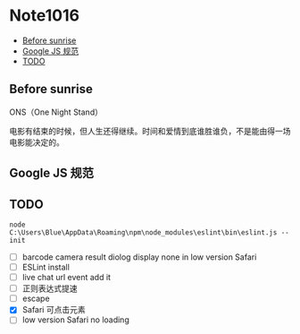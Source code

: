 # Note1016

<!-- MarkdownTOC -->

- [Before sunrise](#before-sunrise)
- [Google JS 规范](#google-js-规范)
- [TODO](#todo)

<!-- /MarkdownTOC -->

## Before sunrise

ONS（One Night Stand）

电影有结束的时候，但人生还得继续。时间和爱情到底谁胜谁负，不是能由得一场电影能决定的。


## Google JS 规范




## TODO

`node C:\Users\Blue\AppData\Roaming\npm\node_modules\eslint\bin\eslint.js --init`

- [ ] barcode camera result diolog display none in low version Safari
- [ ] ESLint install
- [ ] live chat url event add it
- [ ] 正则表达式提速
- [ ] escape
- [x] Safari 可点击元素
- [ ] low version Safari no loading

